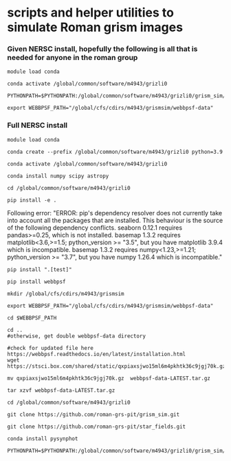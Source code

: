 # scripts and helper utilities to simulate Roman grism images

### Given NERSC install, hopefully the following is all that is needed for anyone in the roman group 

```
module load conda

conda activate /global/common/software/m4943/grizli0

PYTHONPATH=$PYTHONPATH:/global/common/software/m4943/grizli0/grism_sim/py

export WEBBPSF_PATH="/global/cfs/cdirs/m4943/grismsim/webbpsf-data"
```

### Full NERSC install

```
module load conda

conda create --prefix /global/common/software/m4943/grizli0 python=3.9

conda activate /global/common/software/m4943/grizli0

conda install numpy scipy astropy

cd /global/common/software/m4943/grizli0

pip install -e .
```

Following error:
"ERROR: pip's dependency resolver does not currently take into account all the packages that are installed. This behaviour is the source of the following dependency conflicts.
seaborn 0.12.1 requires pandas>=0.25, which is not installed.
basemap 1.3.2 requires matplotlib<3.6,>=1.5; python_version >= "3.5", but you have matplotlib 3.9.4 which is incompatible.
basemap 1.3.2 requires numpy<1.23,>=1.21; python_version >= "3.7", but you have numpy 1.26.4 which is incompatible."

```
pip install ".[test]"

pip install webbpsf

mkdir /global/cfs/cdirs/m4943/grismsim

export WEBBPSF_PATH="/global/cfs/cdirs/m4943/grismsim/webbpsf-data"

cd $WEBBPSF_PATH

cd .. 
#otherwise, get double webbpsf-data directory

#check for updated file here https://webbpsf.readthedocs.io/en/latest/installation.html
wget https://stsci.box.com/shared/static/qxpiaxsjwo15ml6m4pkhtk36c9jgj70k.gz 

mv qxpiaxsjwo15ml6m4pkhtk36c9jgj70k.gz  webbpsf-data-LATEST.tar.gz

tar xzvf webbpsf-data-LATEST.tar.gz

cd /global/common/software/m4943/grizli0

git clone https://github.com/roman-grs-pit/grism_sim.git

git clone https://github.com/roman-grs-pit/star_fields.git

conda install pysynphot

PYTHONPATH=$PYTHONPATH:/global/common/software/m4943/grizli0/grism_sim/py
```
